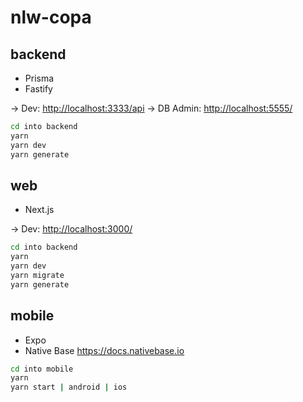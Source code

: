 # nlw-copa

## backend

* Prisma
* Fastify

-> Dev: <http://localhost:3333/api>
-> DB Admin: <http://localhost:5555/>

```bash
cd into backend
yarn
yarn dev
yarn generate
```

## web

* Next.js

-> Dev: <http://localhost:3000/>

```bash
cd into backend
yarn
yarn dev
yarn migrate
yarn generate
```

## mobile

* Expo
* Native Base <https://docs.nativebase.io>

```bash
cd into mobile
yarn
yarn start | android | ios
```
